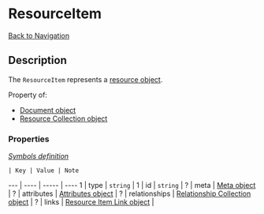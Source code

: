# ResourceItem
[Back to Navigation](README.md)

## Description

The `ResourceItem` represents a [resource object](http://jsonapi.org/format/#document-resource-objects).

Property of:
- [Document object](objects-document.md)
- [Resource Collection object](objects-resource-collection.md)

### Properties

_[Symbols definition](objects-introduction.md#symbols)_

    | Key | Value | Note
--- | ---- | ----- | ----
1 | type | `string` |
1 | id | `string` |
? | meta | [Meta object](objects-meta.md) |
? | attributes | [Attributes object](objects-attributes.md) |
? | relationships | [Relationship Collection object](objects-relationship-collection.md) |
? | links | [Resource Item Link object](objects-resource-item-link.md) |
